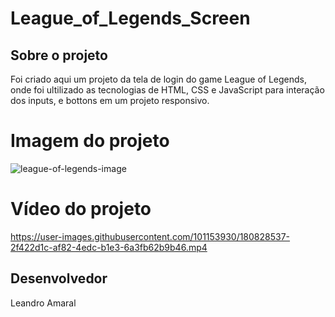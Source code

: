 # League_of_Legends_Screen

## Sobre o projeto

Foi criado aqui um projeto da tela de login do game League of Legends, onde foi ultilizado as tecnologias de HTML, CSS e JavaScript para interação dos inputs, e bottons
em um projeto responsivo.

# Imagem do projeto

![league-of-legends-image](https://user-images.githubusercontent.com/101153930/180828213-8bc99fb0-9469-48c7-8ec0-ffa36f721f22.png)

# Vídeo do projeto

https://user-images.githubusercontent.com/101153930/180828537-2f422d1c-af82-4edc-b1e3-6a3fb62b9b46.mp4


## Desenvolvedor

Leandro Amaral
